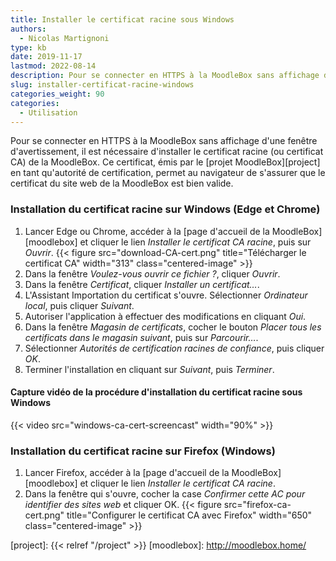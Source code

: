 ```yaml
---
title: Installer le certificat racine sous Windows
authors:
  - Nicolas Martignoni
type: kb
date: 2019-11-17
lastmod: 2022-08-14
description: Pour se connecter en HTTPS à la MoodleBox sans affichage d'une fenêtre d'avertissement, il est nécessaire d'installer le certificat racine de la MoodleBox.
slug: installer-certificat-racine-windows
categories_weight: 90
categories:
  - Utilisation
---
```

Pour se connecter en HTTPS à la MoodleBox sans affichage d'une fenêtre d'avertissement, il est nécessaire d'installer le certificat racine (ou certificat CA) de la MoodleBox. Ce certificat, émis par le [projet MoodleBox][project] en tant qu'autorité de certification, permet au navigateur de s'assurer que le certificat du site web de la MoodleBox est bien valide.

### Installation du certificat racine sur Windows (Edge et Chrome)

1. Lancer Edge ou Chrome, accéder à la [page d'accueil de la MoodleBox][moodlebox] et cliquer le lien _Installer le certificat CA racine_, puis sur _Ouvrir_.
  {{< figure src="download-CA-cert.png" title="Télécharger le certificat CA" width="313" class="centered-image" >}}
2. Dans la fenêtre _Voulez-vous ouvrir ce fichier ?_, cliquer _Ouvrir_.
3. Dans la fenêtre _Certificat_, cliquer _Installer un certificat…_.
4. L'Assistant Importation du certificat s'ouvre. Sélectionner _Ordinateur local_, puis cliquer _Suivant_.
5. Autoriser l'application à effectuer des modifications en cliquant _Oui_.
6. Dans la fenêtre _Magasin de certificats_, cocher le bouton _Placer tous les certificats dans le magasin suivant_, puis sur _Parcourir…_.
7. Sélectionner _Autorités de certification racines de confiance_, puis cliquer _OK_.
8. Terminer l'installation en cliquant sur _Suivant_, puis _Terminer_.

#### Capture vidéo de la procédure d'installation du certificat racine sous Windows

{{< video src="windows-ca-cert-screencast" width="90%" >}}

### Installation du certificat racine sur Firefox (Windows)

1. Lancer Firefox, accéder à la [page d'accueil de la MoodleBox][moodlebox] et cliquer le lien _Installer le certificat CA racine_.
2. Dans la fenêtre qui s'ouvre, cocher la case _Confirmer cette AC pour identifier des sites web_ et cliquer OK.
  {{< figure src="firefox-ca-cert.png" title="Configurer le certificat CA avec Firefox" width="650" class="centered-image" >}}

  [project]: {{< relref "/project" >}}
  [moodlebox]: http://moodlebox.home/
